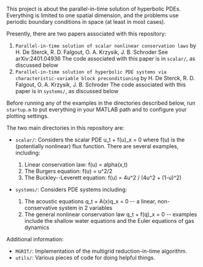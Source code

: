 This project is about the parallel-in-time solution of hyperbolic PDEs. Everything is limited to one spatial dimension, and the problems use periodic boundary conditions in space (at least in most cases).

Presently, there are two papers associated with this repository:
1. `Parallel-in-time solution of scalar nonlinear conservation laws` by H. De Sterck, R. D. Falgout, O. A. Krzysik, J. B. Schroder
    See arXiv:2401.04936
    The code associated with this paper is in `scalar/`, as discussed below
2. `Parallel-in-time solution of hyperbolic PDE systems via characteristic-variable block preconditioning` by H. De Sterck, R. D. Falgout, O. A. Krzysik, J. B. Schroder
    The code associated with this paper is in `systems/`, as discussed below 
  

Before running any of the examples in the directories described below, run `startup.m` to put everything in your MATLAB path and to configure your plotting settings. 

The two main directories in this repository are:
* `scalar/`: Considers the scalar PDE u_t + f(u)_x = 0 where f(u) is the (potentially nonlinear) flux function. There are several examples, including:
    1. Linear conservation law:         f(u) = alpha(x,t)
    2. The Burgers equation:            f(u) = u^2/2
    3. The Buckley--Leverett equation:  f(u) = 4u^2 / (4u^2 + (1-u)^2)
    
* `systems/`: Considers PDE systems including:
    1. The acoustic equations q_t + A(x)q_x = 0 -- a linear, non-conservative system in 2 variables
    2. The general nonlinear conservation law q_t +  f(q)_x = 0 -- examples include the shallow water equations and the Euler equations of gas dynamics

Additional information:
* `MGRIT/`: Implementation of the multigrid reduction-in-time algorithm.
* `utils/`: Various pieces of code for doing helpful things.
